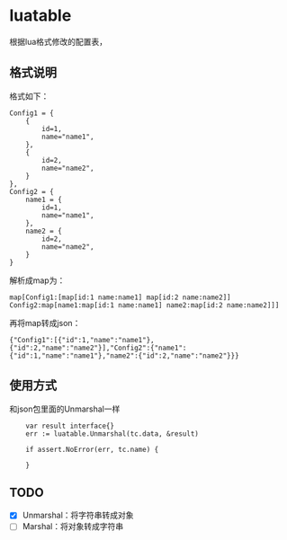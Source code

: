 # luatable
根据lua格式修改的配置表，

## 格式说明

格式如下：

```
Config1 = {
    {
        id=1,
        name="name1",
    },
    {
        id=2,
        name="name2",
    }
},
Config2 = {
    name1 = {
        id=1,
        name="name1",
    },
    name2 = {
        id=2,
        name="name2",
    }
}
```

解析成map为：

```
map[Config1:[map[id:1 name:name1] map[id:2 name:name2]] Config2:map[name1:map[id:1 name:name1] name2:map[id:2 name:name2]]]
```

再将map转成json：

```
{"Config1":[{"id":1,"name":"name1"},{"id":2,"name":"name2"}],"Config2":{"name1":{"id":1,"name":"name1"},"name2":{"id":2,"name":"name2"}}}
```

## 使用方式

和json包里面的Unmarshal一样

```
    var result interface{}
    err := luatable.Unmarshal(tc.data, &result)

    if assert.NoError(err, tc.name) {
        
    }
```


## TODO

- [x] Unmarshal：将字符串转成对象
- [ ] Marshal：将对象转成字符串
